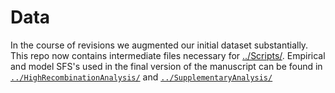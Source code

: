 # Data

In the course of revisions we augmented our initial dataset substantially. This repo now contains intermediate files necessary for [../Scripts/](`../Scripts/`). Empirical and model SFS's used in the final version of the manuscript can be found in [`../HighRecombinationAnalysis/`](../HighRecombinationAnalysis/) and [`../SupplementaryAnalysis/`](../SupplementaryAnalysis/)
